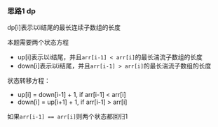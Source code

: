 ### 思路1 dp

dp[i]表示以i结尾的最长连续子数组的长度

本题需要两个状态方程

- up[i]表示以i结尾，并且`arr[i-1] < arr[i]`的最长湍流子数组的长度
- down[i]表示以i结尾，并且`arr[i-1] > arr[i]`的最长湍流子数组的长度

状态转移方程：

- up[i] = down[i-1] + 1, if arr[i-1] < arr[i]
- down[i] = up[i+1] + 1, if arr[i-1] > arr[i]

如果`arr[i-1] == arr[i]`则两个状态都回归1
